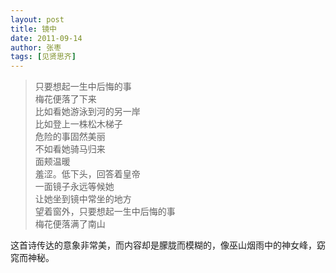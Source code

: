 ```yaml
---
layout: post
title: 镜中
date: 2011-09-14
author: 张枣
tags: [见贤思齐]
---
```


> 只要想起一生中后悔的事<br>梅花便落了下来<!--- more ---><br>比如看她游泳到河的另一岸<br>比如登上一株松木梯子<br>危险的事固然美丽<br>不如看她骑马归来<br>面颊温暖<br>羞涩。低下头，回答着皇帝<br>一面镜子永远等候她<br>让她坐到镜中常坐的地方<br>望着窗外，只要想起一生中后悔的事<br>梅花便落满了南山<br>

这首诗传达的意象非常美，而内容却是朦胧而模糊的，像巫山烟雨中的神女峰，窈窕而神秘。